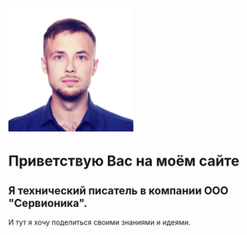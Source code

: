 <img src="lelekin.png" alt="Описание" width="250"/>

# Приветствую Вас на моём сайте

## Я технический писатель в компании ООО "Сервионика". 
И тут я хочу поделиться своими знаниями и идеями.






